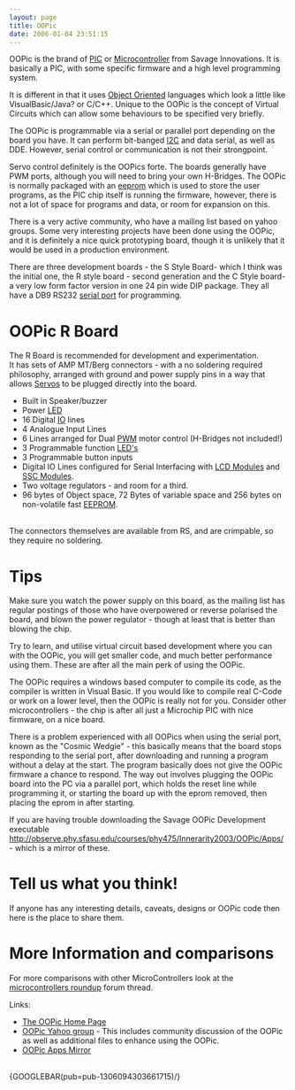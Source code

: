```yaml
---
layout: page
title: OOPic
date: 2006-01-04 23:51:15
---
```

<p>OOPic is the brand of <a class="wiki" href="/wiki/pic.html" title="PIC">PIC</a> or <a a="" brain")="" class="wiki" for="" href="/wiki/microcontroller.html" robot"="" title="A programmable digital controller (or ">Microcontroller</a> from Savage Innovations. It is basically a PIC, with some specific firmware and a high level programming system.
</p>
<p>It is different in that it uses <a class="wiki" href="/wiki/object_oriented.html" title="Object Oriented">Object Oriented</a> languages which look a little like VisualBasic/Java<a class="wiki wikinew for-review" title="Create page: Java">?</a> or C/C++. Unique to the OOPic is the concept of Virtual Circuits which can allow some behaviours to be specified very briefly.
</p>
<p>The OOPic is programmable via a serial or parallel port depending on the board you have. It can perform bit-banged <a class="wiki" href="/wiki/i2c.html" title="Inter Integrated Circuit bus">I2C</a> and data serial, as well as DDE. However, serial control or communication is not their strongpoint.
</p>
<p>Servo control definitely is the OOPics forte. The boards generally have PWM ports, although you will need to bring your own H-Bridges. The OOPic is normally packaged with an <a class="wiki" href="/wiki/eeprom.html" title="Electrically Erasable Programmable ROM">eeprom</a> which is used to store the user programs, as the PIC chip itself is running the firmware, however, there is not a lot of space for programs and data, or room for expansion on this.
</p>
<p>There is a very active community, who have a mailing list based on yahoo groups. Some very interesting projects have been done using the OOPic, and it is definitely a nice quick prototyping board, though it is unlikely that it would be used in a production environment.
</p>
<p>There are three development boards - the S Style Board- which I think was the initial one, the R style board - second generation and the C Style board- a very low form factor version in one 24 pin wide DIP package.  They all have a DB9 RS232 <a class="wiki" href="/wiki/serial_data_stream.html" title="Serial Data Stream">serial port</a> for programming.
</p>
<h1  id="OOPic_R_Board">OOPic R Board</h1>
<p>The R Board is recommended for development and experimentation.
<br/>It has sets of AMP MT/Berg connectors - with a no soldering required philosophy, arranged with ground and power supply pins in a way that allows <a class="wiki" href="/wiki/servo_motor.html" title="A motor with built in positioning control - easily interfaced with digital systems">Servos</a> to be plugged directly into the board.
</p>
<ul><li> Built in Speaker/buzzer
</li><li> Power <a class="wiki" href="/wiki/led.html" title="Light Emitting Diode">LED</a>
</li><li> 16 Digital <a class="wiki" href="/wiki/io.html" title="Input Output">IO</a> lines
</li><li> 4 Analogue Input Lines
</li><li> 6 Lines arranged for Dual <a class="wiki" href="/wiki/pwm.html" title="Pulse Width Modulation">PWM</a> motor control (H-Bridges not included!)
</li><li> 3 Programmable function <a class="wiki" href="/wiki/led.html" title="Light Emitting Diode">LED's</a>
</li><li> 3 Programmable button inputs
</li><li> Digital IO Lines configured for Serial Interfacing with <a class="wiki" href="/wiki/lcd.html" title="Liquid Crystal Display">LCD Modules</a> and <a class="wiki" href="/wiki/ssc.html" title="Serial Servo Controller">SSC Modules</a>.
</li><li> Two voltage regulators - and room for a third.
</li><li> 96 bytes of Object space, 72 Bytes of variable space and 256 bytes on non-volatile fast <a class="wiki" href="/wiki/eeprom.html" title="Electrically Erasable Programmable ROM">EEPROM</a>.
</li></ul><p>
<br/>The connectors themselves are available from RS, and are crimpable, so they require no soldering.
</p>
<h1  id="Tips">Tips</h1>
<p>Make sure you watch the power supply on this board, as the mailing list has regular postings of those who have overpowered or reverse polarised the board, and blown the power regulator - though at least that is better than blowing the chip.
</p>
<p>Try to learn, and utilise virtual circuit based development where you can with the OOPic, you will get smaller code, and much better performance using them. These are after all the main perk of using the OOPic.
</p>
<p>The OOPic requires a windows based computer to compile its code, as the compiler is written in Visual Basic. If you would like to compile real C-Code or work on a lower level, then the OOPic is really not for you. Consider other microcontrollers - the chip is after all just a Microchip PIC with nice firmware, on a nice board.
</p>
<p>There is a problem experienced with all OOPics when using the serial port, known as the "Cosmic Wedgie" - this basically means that the board stops responding to the serial port, after downloading and running a program without a delay at the start. The program basically does not give the OOPic firmware a chance to respond. The way out involves plugging the OOPic board into the PC via a parallel port, which holds the reset line while programming it, or starting the board up with the eprom removed, then placing the eprom in after starting.
</p>
<p>If you are having trouble downloading the Savage OOPic Development executable  <a  href="http://observe.phy.sfasu.edu/courses/phy475/Innerarity2003/OOPic/Apps/" rel="external" target="_blank">http://observe.phy.sfasu.edu/courses/phy475/Innerarity2003/OOPic/Apps/</a> - which is a mirror of these.
</p>
<h1  id="Tell_us_what_you_think_">Tell us what you think!</h1>
<p>If anyone has any interesting details, caveats, designs or OOPic code then here is the place to share them.
</p>
<h1  id="More_Information_and_comparisons">More Information and comparisons</h1>
<p>For more comparisons with other MicroControllers look at the <a class="wiki" href="tiki-view_forum_thread.php?forumId=2&amp;comments_parentId=176" rel="">microcontrollers roundup</a> forum thread.
</p>
<p>Links:
</p>
<ul><li> <a  href="http://oopic.com" rel="external" target="_blank">The OOPic Home Page</a>
</li><li> <a  href="http://groups.yahoo.com/group/oopic" rel="external" target="_blank">OOPic Yahoo group</a> - This includes community discussion of the OOPic as well as additional files to enhance using the OOPic.
</li><li> <a  href="http://observe.phy.sfasu.edu/courses/phy475/Innerarity2003/OOPic/Apps/" rel="external" target="_blank">OOPic Apps Mirror</a>
</li></ul><p>
<br/>{GOOGLEBAR(pub=pub-1306094303661715)/}
</p>
